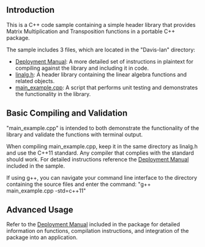 ## Introduction
This is a C++ code sample containing a simple header library that provides  Matrix Multiplication and Transposition functions in a portable C++ package.

The sample includes 3 files, which are located in the "Davis-Ian" directory:

* [Deployment Manual][Manual]: A more detailed set of instructions in plaintext for compiling against the library and including it in code.  
* [linalg.h][Header]: A header library containing the linear algebra functions and related objects.  
* [main_example.cpp][Demonstrator]: A script that performs unit testing and demonstrates the functionality in the library.  



## Basic Compiling and Validation
"main_example.cpp" is intended to both demonstrate the functionality of the library and validate the functions with terminal output.

When compiling main_example.cpp, keep it in the same directory as linalg.h and use the C++11 standard. Any compiler that complies with the standard should work. For detailed instructions reference the [Deployment Manual][Manual-Compiling] included in the sample.

If using g++, you can navigate your command line interface to the directory containing the source files and enter the command:
    "g++ main_example.cpp -std=c++11"


## Advanced Usage
Refer to the [Deployment Manual][Manual] included in the package for detailed information on functions, compilation instructions, and integration of the package into an application.



[Manual]:https://github.com/idtx314/Linear-Algebra-Coding-Sample/blob/master/Davis-Ian/Deployment%20Manual.txt
[Manual-Compiling]:https://github.com/idtx314/Linear-Algebra-Coding-Sample/blob/master/Davis-Ian/Deployment%20Manual.txt#L66
[Header]:https://github.com/idtx314/Linear-Algebra-Coding-Sample/blob/master/Davis-Ian/linalg.h
[Demonstrator]:https://github.com/idtx314/Linear-Algebra-Coding-Sample/blob/master/Davis-Ian/main_example.cpp

